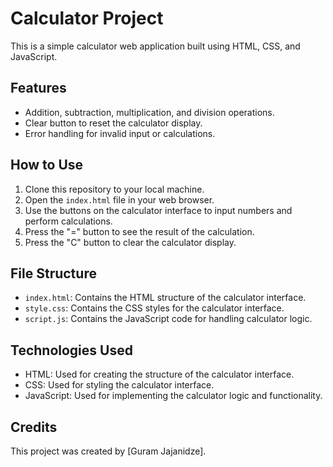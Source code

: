 # Calculator Project

This is a simple calculator web application built using HTML, CSS, and JavaScript.

## Features

- Addition, subtraction, multiplication, and division operations.
- Clear button to reset the calculator display.
- Error handling for invalid input or calculations.

## How to Use

1. Clone this repository to your local machine.
2. Open the `index.html` file in your web browser.
3. Use the buttons on the calculator interface to input numbers and perform calculations.
4. Press the "=" button to see the result of the calculation.
5. Press the "C" button to clear the calculator display.

## File Structure

- `index.html`: Contains the HTML structure of the calculator interface.
- `style.css`: Contains the CSS styles for the calculator interface.
- `script.js`: Contains the JavaScript code for handling calculator logic.

## Technologies Used

- HTML: Used for creating the structure of the calculator interface.
- CSS: Used for styling the calculator interface.
- JavaScript: Used for implementing the calculator logic and functionality.

## Credits

This project was created by [Guram Jajanidze]. 


